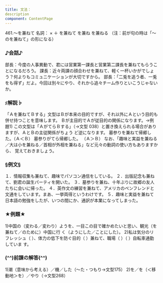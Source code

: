 ```yaml
---
title: 文法：
description
component: ContentPage
---
```



461.～を兼ねて
名詞： × ＋ を兼ねて を兼ね を兼ねる
（注：前が句の時は「～のを兼ねて」の形になる）
### ♪会話♪
部長：今度の人事異動で、君には営業第一課長と営業第二課長を兼ねてもらうことになるだろう。 課長：近々両課の顔合わせを兼ねて、軽く一杯いかがでしょう？何よりもコミュニケーションが大切ですから。 部長：「二兎を追う者、一兎をも得ず」だよ。今回は別々にやり、それから追々チーム作りといこうじゃないか。
### ♯解説♭
「Ａを兼ねてＢする」文型はＢが本来の目的ですが、それ以外にＡという目的も併せ持つことを意味します。
Ｂが主目的でＡが従目的の関係になります。→例題1)
この文型は「ＡがてらＢする」（→文型 038）と置き換えられる場合がありますが、ＡとＢの主従関係がちょう ど逆になります。
墓参りを兼ねて帰郷した。（Ａ＜Ｂ）
墓参りがてら帰郷した。 （Ａ＞Ｂ）
なお、「趣味と実益を兼ねる／大は小を兼ねる／首相が外相を兼ねる」など元々の動詞の使い方もありますから、 覚えておきましょう。
### §例文§
１．情報収集も兼ねて、趣味でパソコン通信をしている。
２．出版記念も兼ねて、劉君の誕生パーティを開いた。
３．墓参りを兼ね、十年ぶりに故郷の友人たちに会いに帰った。
４．英作文の練習を兼ねて、アメリカのペンフレンドと文通をしています。まあ、一挙両得というわけです。
５．趣味と実益を兼ねて日本語の勉強をしたが、いつの間にか、通訳が本業になってしまった。
### ★例題★
1)中国の（変わる／変わり）ようを、一目この目で確かめたいと思い、観光（を兼ねて／のために）中国に行 く（ようにした／ことにした）。
2)私は気分のリフレッシュ（ ）、体力の低下を防ぐ目的（ ）兼ねて、職場（ ）（ ）自転車通勤していま
す。
### (^^)前課の解答(^^)
1)潮（意味から考える）／機／した（～た・つもり→文型175）
2)を／を（＜移動地＞を）／やり（→文型268）
